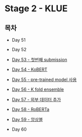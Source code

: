 # Stage 2 - KLUE

## 목차

* Day 51

* Day 52

* [Day 53 - 첫번째 submission](./Day53.md)

* [Day 54 - KoBERT](./Day54.md)

* [Day 55 - pre-trained model 사용](./Day55.md)

* [Day 56 - K fold ensemble](./Day56.md)

* [Day 57 - 외부 데이터 추가](./Day57.md)

* [Day 58 - RoBERTa](./Day58.md)

* [Day 59 - 앙상블](./Day59.md)

* Day 60